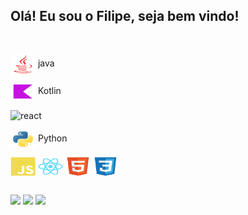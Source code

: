 ## Olá! Eu sou o Filipe, seja bem vindo!

<div style="display: inline_block"><br>
 <p><img align="center" alt="Filipe-Js" height="30" width="40" src="https://raw.githubusercontent.com/devicons/devicon/master/icons/java/java-plain.svg"> java</p>
 <p><img align="center" alt="Filipe-Js" height="30" width="40" src="https://raw.githubusercontent.com/devicons/devicon/master/icons/kotlin/kotlin-plain.svg"> Kotlin</p>
   <img align="center" alt="react" src="https://img.shields.io/badge/Kotlin-20232A?style=for-the-badge&logo=react&logoColor=61DAFB" />

 <p><img align="center" alt="Filipe-Python" height="30" width="40" src="https://raw.githubusercontent.com/devicons/devicon/master/icons/python/python-original.svg"> Python</p>

  
  <img align="center" alt="Filipe-Js" height="30" width="40" src="https://raw.githubusercontent.com/devicons/devicon/master/icons/javascript/javascript-plain.svg">
  <img align="center" alt="Filipe-React" height="30" width="40" src="https://raw.githubusercontent.com/devicons/devicon/master/icons/react/react-original.svg">
  <img align="center" alt="Filipe-HTML" height="30" width="40" src="https://raw.githubusercontent.com/devicons/devicon/master/icons/html5/html5-original.svg">
  <img align="center" alt="Filipe-CSS" height="30" width="40" src="https://raw.githubusercontent.com/devicons/devicon/master/icons/css3/css3-original.svg">
</div>
  
  ##
 
<div> 
  <a href="https://www.instagram.com/_filicardo_?igsh=MWxlYnZkemN6emozNw==q" target="_blank"><img src="https://img.shields.io/badge/-Instagram-%23E4405F?style=for-the-badge&logo=instagram&logoColor=white" target="_blank"></a>
  <a href = "mailto:filipenses7702@gmail.com"><img src="https://img.shields.io/badge/-Gmail-%23333?style=for-the-badge&logo=gmail&logoColor=white" target="_blank"></a>
  <a href="https://www.linkedin.com/in/filipe-ricardo-3316b11aa/" target="_blank"><img src="https://img.shields.io/badge/-LinkedIn-%230077B5?style=for-the-badge&logo=linkedin&logoColor=white" target="_blank"></a> 
  
</div>
